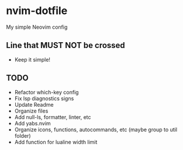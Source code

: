 # nvim-dotfile
My simple Neovim config

## Line that MUST NOT be crossed
  - Keep it simple!

## TODO
  - Refactor which-key config
  - Fix lsp diagnostics signs
  - Update Readme
  - Organize files
  - Add null-ls, formatter, linter, etc
  - Add yabs.nvim
  - Organize icons, functions, autocommands, etc (maybe group to util folder)
  - Add function for lualine width limit
